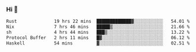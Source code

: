 ### Hi 👋

<!--START_SECTION:waka-->

```txt
Rust              19 hrs 22 mins  █████████████▓░░░░░░░░░░░   54.01 %
Nix               7 hrs 46 mins   █████▒░░░░░░░░░░░░░░░░░░░   21.66 %
sh                4 hrs 44 mins   ███▒░░░░░░░░░░░░░░░░░░░░░   13.22 %
Protocol Buffer   2 hrs 11 mins   █▓░░░░░░░░░░░░░░░░░░░░░░░   06.12 %
Haskell           54 mins         ▓░░░░░░░░░░░░░░░░░░░░░░░░   02.51 %
```

<!--END_SECTION:waka-->
